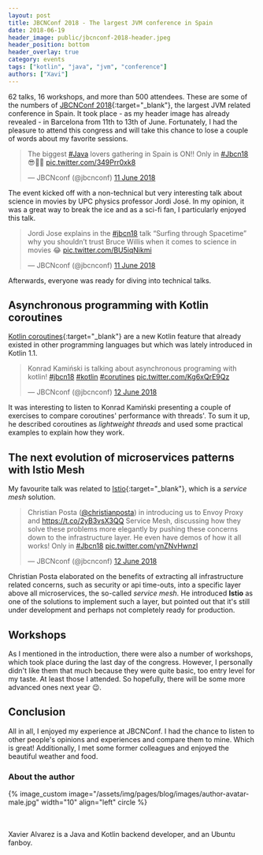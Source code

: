 ```yaml
---
layout: post
title: JBCNConf 2018 - The largest JVM conference in Spain
date: 2018-06-19
header_image: public/jbcnconf-2018-header.jpeg
header_position: bottom
header_overlay: true
category: events
tags: ["kotlin", "java", "jvm", "conference"]
authors: ["Xavi"]
---
```


62 talks, 16 workshops, and more than 500 attendees.
These are some of the numbers of [JBCNConf 2018](https://www.jbcnconf.com/2018/){:target="_blank"}, the largest JVM related conference in Spain.
It took place - as my header image has already revealed - in Barcelona from 11th to 13th of June.
Fortunately, I had the pleasure to attend this congress and will take this chance to lose a couple of words about my favorite sessions.

<blockquote class="twitter-tweet" data-lang="en-gb"><p lang="en" dir="ltr">The biggest <a href="https://twitter.com/hashtag/Java?src=hash&amp;ref_src=twsrc%5Etfw">#Java</a> lovers gathering in Spain is ON!! Only in <a href="https://twitter.com/hashtag/Jbcn18?src=hash&amp;ref_src=twsrc%5Etfw">#Jbcn18</a> 😎👏🏻 <a href="https://t.co/349Prr0xk8">pic.twitter.com/349Prr0xk8</a></p>&mdash; JBCNconf (@jbcnconf) <a href="https://twitter.com/jbcnconf/status/1006072751248068608?ref_src=twsrc%5Etfw">11 June 2018</a></blockquote>
<script async src="https://platform.twitter.com/widgets.js" charset="utf-8"></script>

The event kicked off with a non-technical but very interesting talk about science in movies by UPC physics professor Jordi José.
In my opinion, it was a great way to break the ice and as a sci-fi fan, I particularly enjoyed this talk.

<blockquote class="twitter-tweet" data-lang="en-gb"><p lang="en" dir="ltr">Jordi Jose explains in the <a href="https://twitter.com/hashtag/jbcn18?src=hash&amp;ref_src=twsrc%5Etfw">#jbcn18</a> talk “Surfing through Spacetime” why you shouldn’t trust Bruce Willis when it comes to science in movies 😂 <a href="https://t.co/BU5iqNikmi">pic.twitter.com/BU5iqNikmi</a></p>&mdash; JBCNconf (@jbcnconf) <a href="https://twitter.com/jbcnconf/status/1006085056392257536?ref_src=twsrc%5Etfw">11 June 2018</a></blockquote>
<script async src="https://platform.twitter.com/widgets.js" charset="utf-8"></script>

Afterwards, everyone was ready for diving into technical talks.

## Asynchronous programming with Kotlin coroutines

[Kotlin coroutines](https://kotlinlang.org/docs/reference/coroutines.html){:target="_blank"} are a new Kotlin feature that already existed in other programming languages but which was lately introduced in Kotlin 1.1.

<blockquote class="twitter-tweet" data-lang="en-gb"><p lang="pl" dir="ltr">Konrad Kamiński is talking about asynchronous programing with kotlin! <a href="https://twitter.com/hashtag/jbcn18?src=hash&amp;ref_src=twsrc%5Etfw">#jbcn18</a> <a href="https://twitter.com/hashtag/kotlin?src=hash&amp;ref_src=twsrc%5Etfw">#kotlin</a> <a href="https://twitter.com/hashtag/corutines?src=hash&amp;ref_src=twsrc%5Etfw">#corutines</a> <a href="https://t.co/Kg6xQrE9Qz">pic.twitter.com/Kg6xQrE9Qz</a></p>&mdash; JBCNconf (@jbcnconf) <a href="https://twitter.com/jbcnconf/status/1006433642728558592?ref_src=twsrc%5Etfw">12 June 2018</a></blockquote>
<script async src="https://platform.twitter.com/widgets.js" charset="utf-8"></script>

It was interesting to listen to Konrad Kamiński presenting a couple of exercises to compare coroutines' performance with threads'.
To sum it up, he described coroutines as _lightweight threads_ and used some practical examples to explain how they work.

## The next evolution of microservices patterns with Istio Mesh

My favourite talk was related to [Istio](https://istio.io/){:target="_blank"}, which is a _service mesh_ solution.

<blockquote class="twitter-tweet" data-lang="en-gb"><p lang="en" dir="ltr">Christian Posta (<a href="https://twitter.com/christianposta?ref_src=twsrc%5Etfw">@christianposta</a>) in introducing us to Envoy Proxy and <a href="https://t.co/2yB3vsX3QQ">https://t.co/2yB3vsX3QQ</a> Service Mesh, discussing how they solve these problems more elegantly by pushing these concerns down to the infrastructure layer. He even have demos of how it all works! Only in <a href="https://twitter.com/hashtag/Jbcn18?src=hash&amp;ref_src=twsrc%5Etfw">#Jbcn18</a> <a href="https://t.co/ynZNvHwnzI">pic.twitter.com/ynZNvHwnzI</a></p>&mdash; JBCNconf (@jbcnconf) <a href="https://twitter.com/jbcnconf/status/1006529110066200576?ref_src=twsrc%5Etfw">12 June 2018</a></blockquote>
<script async src="https://platform.twitter.com/widgets.js" charset="utf-8"></script>

Christian Posta elaborated on the benefits of extracting all infrastructure related concerns, such as security or api time-outs, into a specific layer above all microservices, the so-called _service mesh_.
He introduced __Istio__ as one of the solutions to implement such a layer, but pointed out that it's still under development and perhaps not completely ready for production.

## Workshops

As I mentioned in the introduction, there were also a number of workshops, which took place during the last day of the congress.
However, I personally didn't like them that much because they were quite basic, too entry level for my taste.
At least those I attended.
So hopefully, there will be some more advanced ones next year 😉.

## Conclusion

All in all, I enjoyed my experience at JBCNConf.
I had the chance to listen to other people's opinions and experiences and compare them to mine.
Which is great!
Additionally, I met some former colleagues and enjoyed the beautiful weather and food.

### About the author

{% image_custom image="/assets/img/pages/blog/images/author-avatar-male.jpg" width="10" align="left" circle %}

<br>
<br>
Xavier Alvarez is a Java and Kotlin backend developer, and an Ubuntu fanboy.
